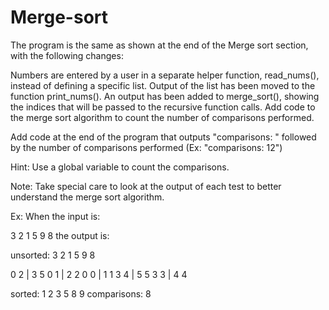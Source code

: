 # Merge-sort
The program is the same as shown at the end of the Merge sort section, with the following changes:

Numbers are entered by a user in a separate helper function, read_nums(), instead of defining a specific list.
Output of the list has been moved to the function print_nums().
An output has been added to merge_sort(), showing the indices that will be passed to the recursive function calls.
Add code to the merge sort algorithm to count the number of comparisons performed.

Add code at the end of the program that outputs "comparisons: " followed by the number of comparisons performed (Ex: "comparisons: 12")

Hint: Use a global variable to count the comparisons.

Note: Take special care to look at the output of each test to better understand the merge sort algorithm.

Ex: When the input is:

3 2 1 5 9 8
the output is:

unsorted: 3 2 1 5 9 8

0 2 | 3 5
0 1 | 2 2
0 0 | 1 1
3 4 | 5 5
3 3 | 4 4

sorted:   1 2 3 5 8 9
comparisons: 8
